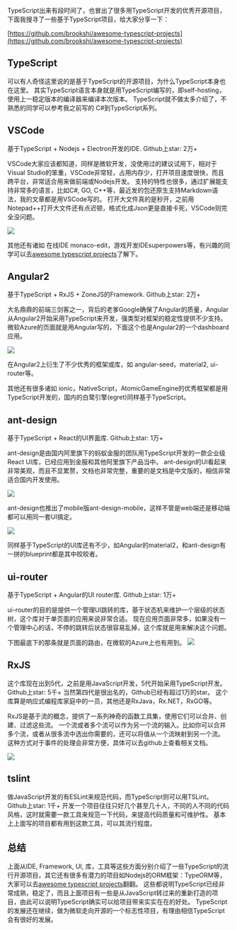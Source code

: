 TypeScript出来有段时间了，也冒出了很多用TypeScript开发的优秀开源项目，下面我搜寻了一些基于TypeScript项目，给大家分享一下：

[https://github.com/brookshi/awesome-typescript-projects](https://github.com/brookshi/awesome-typescript-projects)

## **TypeScript**
可以有人奇怪这里说的是基于TypeScript的开源项目，为什么TypeScript本身也在这里。
其实TypeScript语言本身就是用TypeScript编写的，即self-hosting，使用上一稳定版本的编译器来编译本次版本。
TypeScript就不做太多介绍了，不熟悉的同学可以参考我之前写的 C#到TypeScript系列。

## **VSCode**
基于TypeScript + Nodejs + Electron开发的IDE. Github上star: 2万+

VSCode大家应该都知道，同样是微软开发，没使用过的建议试用下，相对于Visual Studio的笨重，VSCode非常轻，占用内存少，打开项目速度很快，而且跨平台，非常适合用来做前端或Nodejs开发。
支持的特性也很多，通过扩展能支持非常多的语言，比如C#, GO, C++等，最近发的包还原生支持Markdown语法，我的文章都是用VSCode写的。
打开大文件真的是秒开，之前用Notepad++打开大文件还有点迟顿，格式化成Json更是直接卡死，VSCode则完全没问题。

![](https://cloud.githubusercontent.com/assets/11839736/16642200/6624dde0-43bd-11e6-8595-c81885ba0dc2.png)

其他还有诸如 在线IDE monaco-edit，游戏开发IDEsuperpowers等，有兴趣的同学可以去[awesome typescript projects](https://github.com/brookshi/awesome-typescript-projects)了解下。

## **Angular2**
基于TypeScript + RxJS + ZoneJS的Framework. Github上star: 2万+

大名鼎鼎的前端三剑客之一，背后的老爹Google确保了Angular的质量，Angular从Angular2开始采用TypeScript来开发，强类型对框架的稳定性提供不少支持。
微软Azure的页面就是用Angular写的，下面这个也是Angular2的一个dashboard应用。

![](https://camo.githubusercontent.com/2dc499a9333ca5534cba0593956e68d43c7f3f92/687474703a2f2f692e696d6775722e636f6d2f514b39417a486a2e6a7067)

在Angular2上衍生了不少优秀的框架或库，如 angular-seed，material2, ui-router等。

其他还有很多诸如 ionic，NativeScript，AtomicGameEngine的优秀框架都是用TypeScript开发的，国内的白鹭引擎(egret)同样基于TypeScript。

## **ant-design**
基于TypeScript + React的UI界面库. Github上star: 1万+

ant-design是由国内阿里旗下的蚂蚁金服的团队用TypeScript开发的一款企业级React UI库，已经应用到金服和其他阿里旗下产品当中。
ant-design的UI看起来非常美观，而且不显累赘，文档也非常完整，重要的是文档是中文版的，相信非常适合国内开发使用。

![](https://github.com/brookshi/awesome-typescript-projects/raw/master/images/antdesign/case.png)

ant-design也推出了mobile版ant-design-mobile，这样不管是web端还是移动端都可以用同一套UI搞定。

![](https://github.com/brookshi/awesome-typescript-projects/raw/master/images/antdesign/mobilecase.png)

同样基于TypeScript的UI库还有不少，如Angular的material2，和ant-design有一拼的blueprint都是其中皎皎者。

## **ui-router**
基于TypeScript + Angular的UI router库. Github上star: 1万+

ui-router的目的是提供一个管理UI跳转的库，基于状态机来维护一个层级的状态树，这个库对于单页面的应用来说非常合适。
现在应用页面非常多，如果没有一个管理中心的话，不停的跳转后状态很容易乱掉，这个库就是用来解决这个问题。

下图最底下的那条就是页面的路由，在微软的Azure上也有用到。
![](https://raw.githubusercontent.com/brookshi/awesome-typescript-projects/master/images/ui-router.png)

## **RxJS**
这个库现在出到5代，之前是用JavaScript开发，5代开始采用TypeScript开发。 Github上star: 5千+
当然第四代是很出名的，Github已经有超过1万的star。
这个库算是响应式编程库家庭中的一员，其他还是RxJava，Rx.NET，RxGO等。

RxJS是基于流的概念，提供了一系列神奇的函数工具集，使用它们可以合并、创建、过滤这些流。 
一个流或者多个流可以作为另一个流的输入。比如你可以合并多个流，或者从很多流中选出你需要的，还可以将值从一个流映射到另一个流。
这种方式对于事件的处理会非常方便，具体可以去github上查看相关文档。

![](https://raw.githubusercontent.com/Reactive-Extensions/RxJS/master/doc/designguidelines/images/throttleWithTimeout.png)

## **tslint**
做JavaScript开发的有ESLint来规范代码，而TypeScript则可以用TSLint。 Github上star: 1千+
开发一个项目往往只好几个甚至几十人，不同的人不同的代码风格，这时就需要一款工具来规范一下代码，来提高代码质量和可维护性。
基本上上面写的项目都有用到这款工具，可以其流行程度。

## **总结**
上面从IDE, Framework, UI, 库，工具等这些方面分别介绍了一些TypeScript的流行开源项目，其它还有很多有潜力的项目如Nodejs的ORM框架：TypeORM等，大家可以去[awesome typescript projects](https://github.com/brookshi/awesome-typescript-projects)翻翻。
这些都说明TypeScript已经非常成熟，稳定了，而且上面项目有一些是从JavaScript转过来的重新打造的项目，由此可以说明TypeScript确实可以给项目带来实实在在的好处。
TypeScript的发展还在继续，做为微软走向开源的一个标志性项目，有理由相信TypeScript会有很好的发展。